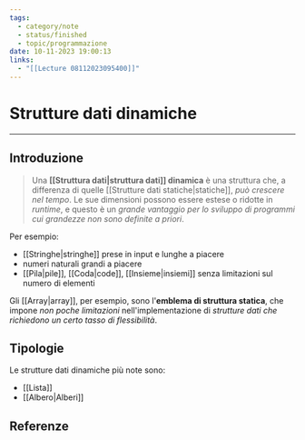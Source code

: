 ```yaml
---
tags:
  - category/note
  - status/finished
  - topic/programmazione
date: 10-11-2023 19:00:13
links:
  - "[[Lecture 08112023095400]]"
---
```

# Strutture dati dinamiche
---
## Introduzione
> Una **[[Struttura dati|struttura dati]] dinamica** è una struttura che, a differenza di quelle [[Strutture dati statiche|statiche]], _può crescere nel tempo_. Le sue dimensioni possono essere estese o ridotte in _runtime_, e questo è un _grande vantaggio per lo sviluppo di programmi cui grandezze non sono definite a priori_.

Per esempio:
- [[Stringhe|stringhe]] prese in input e lunghe a piacere
- numeri naturali grandi a piacere
- [[Pila|pile]], [[Coda|code]], [[Insieme|insiemi]] senza limitazioni sul numero di elementi

Gli [[Array|array]], per esempio, sono l'**emblema di struttura statica**, che impone _non poche limitazioni_ nell'implementazione di _strutture dati che richiedono un certo tasso di flessibilità_.

## Tipologie
Le strutture dati dinamiche più note sono:
- [[Lista]]
- [[Albero|Alberi]]

## Referenze